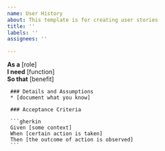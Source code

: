 ```yaml
---
name: User History
about: This template is for creating user stories
title: ''
labels: ''
assignees: ''

---
```


**As a** [role]  
     **I need** [function]  
     **So that** [benefit]  
       
     ### Details and Assumptions
     * [document what you know]
       
     ### Acceptance Criteria  
       
     ```gherkin
     Given [some context]
     When [certain action is taken]
     Then [the outcome of action is observed]
     ```
